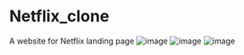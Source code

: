 # Netflix_clone
A website for Netflix landing page 
![image](https://github.com/harikrishhnan/netflix_clone/assets/120176900/13309cd6-ac5c-4c5f-888e-6c3e626e4e8f)
![image](https://github.com/harikrishhnan/netflix_clone/assets/120176900/1731d11d-bb89-473b-b164-9d1151c3b42c)
![image](https://github.com/harikrishhnan/netflix_clone/assets/120176900/85abac0b-6edd-44ae-8e2d-56b1aca47aba)
